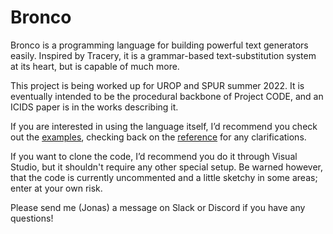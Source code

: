 # Bronco
Bronco is a programming language for building powerful text generators easily. Inspired by Tracery, it is a grammar-based text-substitution system at its heart, but is capable of much more.

This project is being worked up for UROP and SPUR summer 2022. It is eventually intended to be the procedural backbone of Project CODE, and an ICIDS paper is in the works describing it.

If you are interested in using the language itself, I’d recommend you check out the [examples](EXAMPLES.md), checking back on the [reference](REFERENCE.md) for any clarifications. 

If you want to clone the code, I’d recommend you do it through Visual Studio, but it shouldn't require any other special setup. Be warned however, that the code is currently uncommented and a little sketchy in some areas; enter at your own risk.

Please send me (Jonas) a message on Slack or Discord if you have any questions! 
